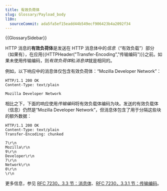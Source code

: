```yaml
---
title: 有效负荷体
slug: Glossary/Payload_body
l10n:
  sourceCommit: ada5fa5ef15eadd44b549ecf906423b4a2092f34
---
```


{{GlossarySidebar}}

HTTP 消息的**有效负荷体**是发送在 HTTP 消息体中的*信息*（“有效负载”）部分（如果有），在应用{{HTTPHeader("Transfer-Encoding","传输编码")}}之前。如果未使用传输编码，则*有效负荷体*和*消息体*就是相同的。

例如，以下响应中的消息体仅包含有效负荷体：“Mozilla Developer Network”：

```http
HTTP/1.1 200 OK
Content-Type: text/plain

Mozilla Developer Network
```

相比之下，下面的响应使用*传输编码*将有效负载体编码为块。发送的有效负载体（信息）仍然是“Mozilla Developer Network”，但消息体包含了用于分隔这些块的额外数据：

```http
HTTP/1.1 200 OK
Content-Type: text/plain
Transfer-Encoding: chunked

7\r\n
Mozilla\r\n
9\r\n
Developer\r\n
7\r\n
Network\r\n
0\r\n
\r\n
```

更多信息，参见 [RFC 7230，3.3 节：消息体](https://datatracker.ietf.org/doc/html/rfc7230#section-3.3)、[RFC 7230，3.3.1 节：传输编码](https://datatracker.ietf.org/doc/html/rfc7230#section-3.3.1)。
